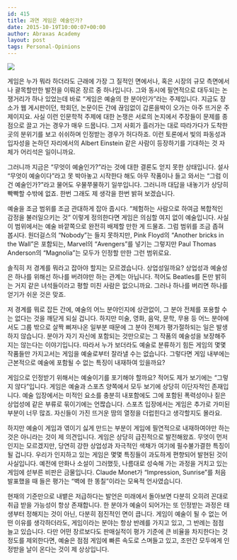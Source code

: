 ```yaml
---
id: 415
title: 과연 게임은 예술인가?
date: 2015-10-19T10:00:07+00:00
author: Abraxas Academy
layout: post
tags: Personal-Opinions 
---
```

![](https://farm5.staticflickr.com/4627/39760809291_724753d379_b.jpg)

게임은 누가 뭐라 하더라도 근래에 가장 그 질적인 면에서나, 혹은 시장의 규모 측면에서나 괄목할만한 발전을 이뤄온 장르 중 하나입니다. 그와 동시에 필연적으로 대두되는 논쟁거리가 하나 있었는데 바로 “게임은 예술의 한 분야인가”라는 주제입니다. 지금도 장소가 웹 게시판이던, 학회던, 논문이든 간에 끊임없이 갑론을박이 오가는 아주 뜨거운 주제이지요. 사실 이런 인문학적 주제에 대한 논쟁은 서로의 논지에서 주장들이 문제를 종점으로 끌고 가는 경우가 매우 드뭅니다. 그저 사회가 흘러가는 대로 따라가다가 도착한 곳의 분위기를 보고 쉬쉬하며 인정받는 경우가 허다하죠. 이런 토론에서 빛의 파동성과 입자성을 논하던 자리에서의 Albert Einstein 같은 사람이 등장하기를 기대하는 것 자체가 어리석은 일이니까요. 

 

그러니까 지금은 “무엇이 예술인가?”라는 것에 대한 결론도 얻지 못한 상태입니다. 설사 “무엇이 예술이다”라고 못 박아놓고 시작한다 해도 아무 작품이나 들고 와서는 “그럼 이건 예술인가?”라고 물어도 우물쭈물하기 일쑤입니다. 그러니까 대답을 내놓기가 상당히 빡빡할 수밖에 없죠. 한번 그래도 제 생각을 한번 밝혀 보겠습니다. 

 

예술을 조금 범위를 조금 관대하게 잡아 줍시다. “체험하는 사람으로 하여금 복합적인 감정을 불러일으키는 것” 이렇게 정의한다면 게임은 의심할 여지 없이 예술입니다. 사실 이 범위에서는 예술 바깥쪽으로 완전히 배제할 만한 게 드물죠. 그럼 범위를 조금 좁혀 봅시다. 원더걸스의 “Nobody”는 들지 못하지만, Pink Floyd의 “Another bricks in the Wall”은 포함되는, Marvel의 “Avengers”를 넣기는 그렇지만 Paul Thomas Anderson의 “Magnolia”는 모두가 인정할 만한 그런 범위로요. 

 

솔직히 저 경계를 뭐라고 잡아야 할지는 모르겠습니다. 상업성일까요? 상업성과 예술성은 하나를 위해선 하나를 버려야만 하는 관계는 아닙니다. 적어도 Beatles를 돈만 밝히는 거지 같은 녀석들이라고 평할 미친 사람은 없으니까요. 그러나 하나를 버리면 하나를 얻기가 쉬운 것은 맞죠. 

저 경계를 뭐로 잡든 간에, 예술의 어느 분야인지에 상관없이, 그 분야 전체를 포용할 수는 없다는 것을 깨닫게 되실 겁니다. 하지만 미술, 영화, 음악, 문학, 무용 등 어느 분야에서도 그룹 밖으로 살짝 삐져나온 일부분 때문에 그 분야 전체가 평가절하되는 일은 발생하지 않습니다. 분야가 자기 자신에 포함되는 것만으로는 그 작품의 예술성을 보장해주지는 않는다는 이야기입니다. 따라서 누가 보더라도 예술로 분류하기 힘든 게임의 몇몇 작품들만 가지고서는 게임을 예술로부터 잘라낼 수는 없습니다. 그렇다면 게임 내부에는 근본적으로 예술에 포함될 수 없는 특징이 내재하여 있을까요?

 

게임으로 인정받기 위해서는 예술이기를 포기해야 할까요? 적어도 제가 보기에는 “그렇지 않다”입니다. 게임은 예술과 스포츠 양쪽에서 모두 보기에 상당히 이단자적인 존재입니다. 예술 입장에서는 미적인 요소를 충분히 내포함에도 그에 포함된 폭력성이나 짙은 상업성에 같은 부류로 묶이기에는 언짢습니다. 스포츠 입장에서는 게임은 추가로 가미된 부분이 너무 많죠. 자신들이 가진 뜨거운 땀의 열정을 더럽힌다고 생각할지도 몰라요. 

 

하지만 예술이 게임과 엮이기 싫게 만드는 부분이 게임에 필연적으로 내재하여야만 하는 것은 아니라는 것이 제 의견입니다. 게임은 상당히 급진적으로 발전해왔죠. 무엇이 먼저인지는 모르겠지만, 당연히 강한 상업성과 자극적인 색채가 여기에 필수불가결한 특징이 될 겁니다. 우리가 인지하고 있는 게임은 몇몇 특징들이 과도하게 편향되어 발현된 것이 사실입니다. 예전에 만화나 소설이 그러했듯, 나름대로 성숙해 가는 과정을 거치고 있는 게임에 섣부른 비판은 금물입니다. Claude Monet가 “Impression, Sunrise”를 처음 발표했을 때 들은 평가는 “벽에 한 똥칠”이라는 모욕적 언사였습니다. 

 

현재의 기준만으로 내뱉은 저급하다는 발언은 미래에서 돌아보면 다분히 오히려 꼰대로 취급 받을 가능성이 항상 존재합니다. 한 분야가 예술이 되어가는 또 인정받는 과정은 태생부터 정해지는 것이 아닌, 다분히 점진적인 면이 큽니다. 게임이 예술이 될 수 없는 어떤 이유를 생각하더라도, 게임이라는 분야는 항상 반례를 가지고 있고, 그 반례는 점점 늘고 있습니다. 다만 어떤 장르보다도 판매실적이 평가 기준에 큰 비율을 차지한다는 것 정도를 제외한다면, 예술은 점점 게임에 빠른 속도로 스며들고 있고, 조만간 모두에게 인정받을 날이 온다는 것이 제 상상입니다.